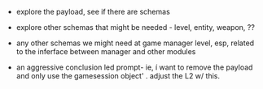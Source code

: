 - explore the payload, see if there are schemas
- explore other schemas that might be needed - level, entity, weapon, ??
- any other schemas we might need at game manager level, esp, related to the inferface between manager and other modules


- an aggressive conclusion led prompt- ie, í want to remove the payload and only use the gamesession object' . adjust the L2 w/ this. 